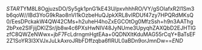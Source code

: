 $START$YM8L8OgjuzsDO/Sy5gk1pnG1kE43U/pxvhhhRO/VY/gSOIafxR2I1Sm3b6qoW//lBd3YoG9kRao8nVI1kOzbeHuQJpkXRL8vIRDUf47zy7HPQRdMKsQ0/EesDPckakW4QW42CMs+h2uheH4hoZxEGCOtOg0MfzSsh+h9n3AAThg2bPxe2SIFjijDKlZSr/jb8w4c6PXsHwNIV48JyNUme3UpyqhZAXQbD2EJHTlGzfC8QWZeNWwx+jbF7FcLdrngmHgtEAa+0QDNXItKduMAG55rCqY+BaTsEF2Z1SoYR3l3XVJxJuLkAxroJRbFDffzqba6flRUL0aBDn9orJmnDw==$END$